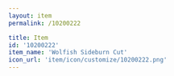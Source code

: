 ```yaml
---
layout: item
permalink: /10200222

title: Item
id: '10200222'
item_name: 'Wolfish Sideburn Cut'
icon_url: 'item/icon/customize/10200222.png'
---
```

